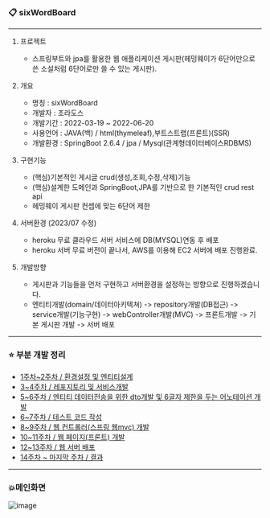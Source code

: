 ### :clipboard: sixWordBoard     
---
        
1. 프로젝트     
    + 스프링부트와 jpa를 활용한 웹 애플리케이션 게시판(헤밍웨이가 6단어만으로 쓴 소설처럼 6단어로만 쓸 수 있는 게시판). 

2. 개요
   + 명칭 : sixWordBoard
   + 개발자 : 조라도스
   + 개발기간 : 2022-03-19 ~ 2022-06-20      
   + 사용언어 : JAVA(백) / html(thymeleaf),부트스트랩(프론트)(SSR)  
   + 개발환경 : SpringBoot 2.6.4 / jpa / Mysql(관계형데이터베이스RDBMS)

3. 구현기능
   + (핵심)기본적인 게시글 crud(생성,조회,수정,삭제)기능
   + (핵심)설계한 도메인과 SpringBoot,JPA를 기반으로 한 기본적인 crud rest api
   + 헤밍웨이 게시판 컨셉에 맞는 6단어 제한

 
4. 서버환경 (2023/07 수정)    
   + heroku 무료 클라우드 서버 서비스에 DB(MYSQL)연동 후 배포  
   + heroku 서버 무료 버전이 끝나서, AWS를 이용해 EC2 서버에 배포 진행완료.    
  
5. 개발방향
   + 게시판과 기능들을 먼저 구현하고 서버환경을 설정하는 방향으로 진행하겠습니다.
   + 엔티티개발(domain/데이터아키텍쳐) -> repository개발(DB접근) -> service개발(기능구현) -> webController개발(MVC) -> 프론트개발 -> 기본 게시판 개발 -> 서버 배포    

----------
### ⭐ 부분 개발 정리
* [1주차~2주차 / 환경설정 및 엔티티설계](https://github.com/Jorados/sixWordsBoard/blob/main/record/fisrt.md)
* [3~4주차 / 레포지토리 및 서비스개발](https://github.com/Jorados/sixWordsBoard/blob/main/record/repository_service.md)
* [5~6주차 / 엔티티 데이터전송을 위한 dto개발 및 6글자 제한을 두는 어노테이션 개발](https://github.com/Jorados/sixWordsBoard/blob/main/record/dto_annotation.md)
* [6~7주차 / 테스트 코드 작성](https://github.com/Jorados/sixWordsBoard/blob/main/record/test.md)
* [8~9주차 / 웹 컨트롤러(스프링 웹mvc) 개발](https://github.com/Jorados/sixWordsBoard/blob/main/record/webController.md)
* [10~11주차 / 웹 페이지(프론트) 개발](https://github.com/Jorados/sixWordsBoard/blob/main/record/webPage.md)
* [12~13주차 / 웹 서버 배포 ](https://github.com/Jorados/sixWordsBoard/blob/main/record/server.md)
* [14주차 ~ 마지막 주차 / 결과](https://sixwordsboard2.herokuapp.com/)    

--------
### 💥메인화면   

![image](https://user-images.githubusercontent.com/100845256/216206336-79ce294a-5378-447f-94a1-7f6da69fb836.png)   

